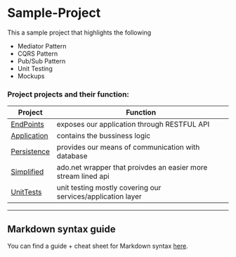 # Sample-Project
 
This a sample project that highlights the following 

- Mediator Pattern
- CQRS Pattern 
- Pub/Sub Pattern
- Unit Testing 
- Mockups

### Project projects and their function:

|                                  Project                                           |                             Function                           |
| ---------------------------------------------------------------------------------- | -------------------------------------------------------------- |
|  [EndPoints](https://github.com/MOSMekawy/Sample-Project/tree/main/EndPoints)      |  exposes our application through RESTFUL API                   |
|  [Application](https://github.com/MOSMekawy/Sample-Project/tree/main/Application)  |  contains the bussiness logic                                  |
|  [Persistence](https://github.com/MOSMekawy/Sample-Project/tree/main/Persistence)  |  provides our means of communication with database             |
|  [Simplified](https://github.com/MOSMekawy/Sample-Project/tree/main/Simplified)    |  ado.net wrapper that proivdes an easier more stream lined api |
|  [UnitTests](https://github.com/MOSMekawy/Sample-Project/tree/main/UnitTests)      |  unit testing mostly covering our services/application layer   |
____

## Markdown syntax guide
You can find a guide + cheat sheet for Markdown syntax [here](https://www.markdownguide.org/).
